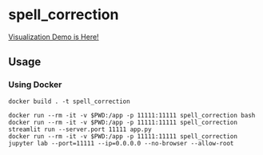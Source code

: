 # spell_correction

[Visualization Demo is Here!](https://spell-correction.herokuapp.com/)


## Usage
### Using Docker
```shell
docker build . -t spell_correction

docker run --rm -it -v $PWD:/app -p 11111:11111 spell_correction bash
docker run --rm -it -v $PWD:/app -p 11111:11111 spell_correction streamlit run --server.port 11111 app.py
docker run --rm -it -v $PWD:/app -p 11111:11111 spell_correction jupyter lab --port=11111 --ip=0.0.0.0 --no-browser --allow-root
```
